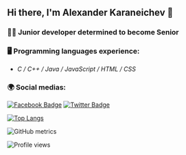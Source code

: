 ## **Hi there, I'm Alexander Karaneichev** 👋

### 🤹🏼 Junior developer determined to become Senior
### 🖥 Programming languages experience:
* *C / C++ / Java / JavaScript / HTML / CSS*

### 🌍 Social medias:
[![Facebook Badge](https://img.shields.io/badge/Facebook-Profile-informational?style=flat&logo=facebook&logoColor=white&color=1CA2F1)](https://www.facebook.com/profile.php?id=100000511272599) [![Twitter Badge](https://img.shields.io/badge/Twitter-Profile-informational?style=flat&logo=twitter&logoColor=white&color=1CA2F1)](https://twitter.com/kkaraneichev7)

[![Top Langs](https://github-readme-stats.vercel.app/api/top-langs/?username=rythm-net)](https://github.com/anuraghazra/github-readme-stats)

![GitHub metrics](https://metrics.lecoq.io/rythm-net) 

![Profile views](https://gpvc.arturio.dev/rythm-net)  
